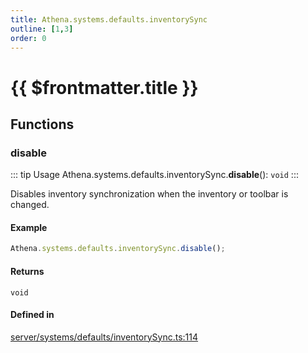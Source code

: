 ```yaml
---
title: Athena.systems.defaults.inventorySync
outline: [1,3]
order: 0
---
```


# {{ $frontmatter.title }}


## Functions

### disable

::: tip Usage
Athena.systems.defaults.inventorySync.**disable**(): `void`
:::

Disables inventory synchronization when the inventory or toolbar is changed.

#### Example
```ts
Athena.systems.defaults.inventorySync.disable();
```

#### Returns

`void`

#### Defined in

[server/systems/defaults/inventorySync.ts:114](https://github.com/Stuyk/altv-athena/blob/2435881/src/core/server/systems/defaults/inventorySync.ts#L114)
